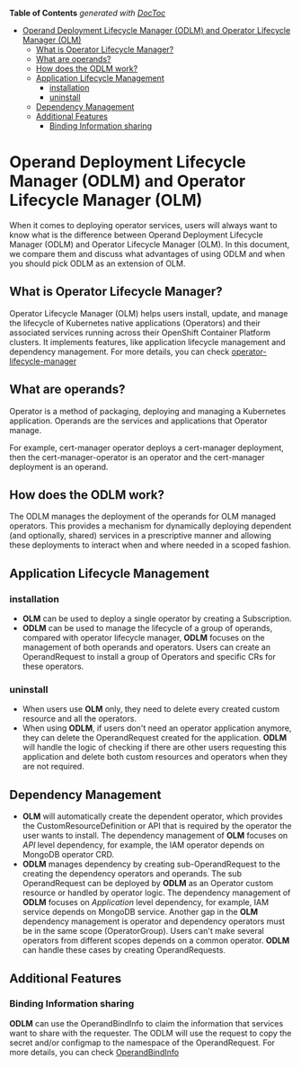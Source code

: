 <!-- START doctoc generated TOC please keep comment here to allow auto update -->
<!-- DON'T EDIT THIS SECTION, INSTEAD RE-RUN doctoc TO UPDATE -->
**Table of Contents**  *generated with [DocToc](https://github.com/thlorenz/doctoc)*

- [Operand Deployment Lifecycle Manager (ODLM) and Operator Lifecycle Manager (OLM)](#operand-deployment-lifecycle-manager-odlm-and-operator-lifecycle-manager-olm)
  - [What is Operator Lifecycle Manager?](#what-is-operator-lifecycle-manager)
  - [What are operands?](#what-are-operands)
  - [How does the ODLM work?](#how-does-the-odlm-work)
  - [Application Lifecycle Management](#application-lifecycle-management)
    - [installation](#installation)
    - [uninstall](#uninstall)
  - [Dependency Management](#dependency-management)
  - [Additional Features](#additional-features)
    - [Binding Information sharing](#binding-information-sharing)

<!-- END doctoc generated TOC please keep comment here to allow auto update -->

# Operand Deployment Lifecycle Manager (ODLM) and Operator Lifecycle Manager (OLM)

When it comes to deploying operator services, users will always want to know what is the difference between Operand Deployment Lifecycle Manager (ODLM) and Operator Lifecycle Manager (OLM). In this document, we compare them and discuss what advantages of using ODLM and when you should pick ODLM as an extension of OLM.

## What is Operator Lifecycle Manager?

Operator Lifecycle Manager (OLM) helps users install, update, and manage the lifecycle of Kubernetes native applications (Operators) and their associated services running across their OpenShift Container Platform clusters.
It implements features, like application lifecycle management and dependency management. For more details, you can check [operator-lifecycle-manager](https://github.com/operator-framework/operator-lifecycle-manager)

## What are operands?

Operator is a method of packaging, deploying and managing a Kubernetes application.
Operands are the services and applications that Operator manage.

For example, cert-manager operator deploys a cert-manager deployment, then the cert-manager-operator is an operator and the cert-manager deployment is an operand.

## How does the ODLM work?

The ODLM manages the deployment of the operands for OLM managed operators.  This provides a mechanism for dynamically deploying dependent (and optionally, shared) services in a prescriptive manner and allowing these deployments to interact when and where needed in a scoped fashion.

## Application Lifecycle Management

### installation

- **OLM** can be used to deploy a single operator by creating a Subscription.
- **ODLM** can be used to manage the lifecycle of a group of operands, compared with operator lifecycle manager, **ODLM** focuses on the management of both operands and operators. Users can create an OperandRequest to install a group of Operators and specific CRs for these operators.

### uninstall

- When users use **OLM** only, they need to delete every created custom resource and all the operators.
- When using **ODLM**, if users don't need an operator application anymore, they can delete the OperandRequest created for the application. **ODLM** will handle the logic of checking if there are other users requesting this application and delete both custom resources and operators when they are not required.

## Dependency Management

- **OLM** will automatically create the dependent operator, which provides the CustomResourceDefinition or API that is required by the operator the user wants to install. The dependency management of **OLM** focuses on *API* level dependency, for example, the IAM operator depends on MongoDB operator CRD.
- **ODLM** manages dependency by creating sub-OperandRequest to the creating the dependency operators and operands. The sub OperandRequest can be deployed by **ODLM** as an Operator custom resource or handled by operator logic.  The dependency management of **ODLM** focuses on *Application* level dependency, for example, IAM service depends on MongoDB service. Another gap in the **OLM** dependency management is operator and dependency operators must be in the same scope (OperatorGroup). Users can't make several operators from different scopes depends on a common operator. **ODLM** can handle these cases by creating OperandRequests.

## Additional Features

### Binding Information sharing

**ODLM** can use the OperandBindInfo to claim the information that services want to share with the requester. The ODLM will use the request to copy the secret and/or configmap to the namespace of the OperandRequest. For more details, you can check [OperandBindInfo](./operand-deployment-lifecycle-manager.md#operandbindinfo-spec)

